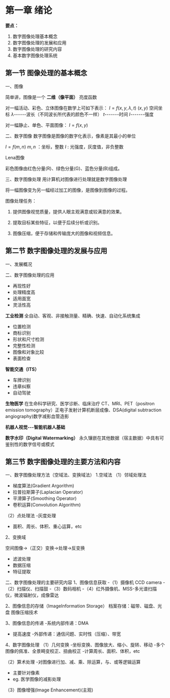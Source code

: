 第一章 绪论
===

**要点：**
1. 数字图像处理基本概念
2. 数字图像处理的发展和应用
3. 数字图像处理的研究内容
4. 基本数字图像处理系统

第一节 图像处理的基本概念
---
一、图像

简单讲，图像是一个 **二维（像平面）** 亮度函数

对一幅活动、彩色、立体图像在数学上可如下表示：
$I=f(x, y, \lambda, t)$
$(x,y)$ 空间坐标
$\lambda$------波长（不同波长所代表的颜色不一样）
$t$-------时间
$I$-------强度

对一幅静止、单色、平面图像：
$I=f(x, y)$

二、数字图像
数字图像是图像的数字化表示，像素是其最小的单位

$I=f(m,n)$
$m,n$ ：坐标，整数
$I$ : 光强度，灰度值，非负整数

Lena图像

彩色图像由红色分量(R)、绿色分量(G)、蓝色分量(B)组成。

三、数字图像处理
 用计算机对图像进行处理就是数字图像处理

 将一幅图像变为另一幅经过加工的图像，是图像到图像的过程。

 图像处理任务：
 1. 提供图像视觉质量，提供人眼主观满意或较满意的效果。

 2. 提取目标某些特征，以便于后续分析或识别。

 3. 图像压缩，便于存储和传输庞大的图像和视频信息。


 第二节 数字图像处理的发展与应用
 ---

一、发展概况

二、数字图像处理的应用
+ 再现性好
+ 处理精度高
+ 适用面宽
+ 灵活性高

**工业检测**
全自动、客观、非接触测量、精确、快速、自动化系统集成
+ 位置检测
+ 商标识别
+ 形状和尺寸检测
+ 完整性检测
+ 图像和对象比较
+ 表面检查

**智能交通（ITS）**
+ 车牌识别
+ 违章纠察
+ 自动驾驶

**生物医学**
在生命科学研究、医学诊断、临床治疗
CT、MRI、PET（positron emission tomography）正电子发射计算机断层成像、DSA(digital subtraction angiography)数字减影血管造影

**机器人视觉---智能机器人基础**

**数字水印（Digital Watermarking）**
永久镶嵌在其他数据（宿主数据）中具有可鉴别性的数字信号或模式

第三节 数字图像处理的主要方法和内容
---
一、数字图像处理方法（空域法、变换域法）
1.空域法
（1）邻域处理法
+ 梯度算法(Gradient Argorithm)
+ 拉普拉斯算子(Laplacian Operator)
+ 平滑算子(Smoothing Operator)
+ 卷积运算(Convolution Algorithm)

（2）点处理法
-灰度处理
+ 面积、周长、体积、重心运算，etc


2、变换域

空间图像->（正交）变换->处理->反变换
+ 滤波处理
+ 数据压缩
+ 特征提取

二、数字图像处理的主要研究内容
1、图像信息获取
-（1）摄像机 CCD camera
-（2）扫描仪、扫描鼓
-（3）数码相机
-（4）红外摄像机、MSS-多光谱扫描仪，微波辐射仪，成像雷达

2、图像信息的存储（ImageInformation Storage）
档案存储：磁带、磁盘、光盘
图像压缩技术

3、图像信息的传递
-系统内部传递：DMA
+ 提高速度
-外部传递：通信问题、实时性（压缩）、带宽

4、数字图像处理
（1）几何变换
-坐标变换、图像放大、缩小、旋转、移动
-多个图像的佩准、全景畸变校正、扭曲校正
-计算周长、面积、体积，etc

（2）算术处理
-对图像进行加、减、乘、除运算，与、或等逻辑运算
+ 主要针对像素
+ eg.  医学图像的减影处理

（3）图像增强(Image Enhancement)(主观)





 